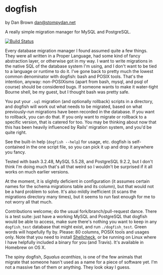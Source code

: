 # dogfish

by Dan Brown <dan@stompydan.net>

A really simple migration manager for MySQL and PostgreSQL.

[![Build Status](https://travis-ci.org/dwb/dogfish.svg?branch=master)](https://travis-ci.org/dwb/dogfish)

Every database migration manager I found assumed quite a few things. They were all written in a Proper Language, had some kind of fancy abstraction layer, or otherwise got in my way. I want to write migrations in the native SQL of the database system I'm using, and I don't want to be tied to a language or runtime to do it. I've gone back to pretty much the lowest common denominator with dogfish: bash and POSIX tools. That's the intention, anyway: non-POSIXisms (apart from bash, mysql, and psql of course) should be considered bugs. If someone wants to make it water-tight Bourne shell, be my guest, but I thought bash was pretty safe.

You put your `.sql` migration (and optionally rollback) scripts in a directory, and dogfish will work out what needs to be migrated, based on what previously-run migrations have been recorded in the database. If you want to rollback, you can do that. If you only want to migrate or rollback to a specific version, that is catered for too. You may be thinking about now that this has been heavily influenced by Rails' migration system, and you'd be quite right.

See the built-in help (`dogfish --help`) for usage, etc. dogfish is self-contained in the one script file, so you can pick it up and drop it anywhere you fancy.

Tested with bash 3.2.48, MySQL 5.5.28, and PostgreSQL 9.2.2, but I don't think I'm doing much that's all that weird so I wouldn't be surprised if it all works on much earlier versions.

At the moment, it is slightly deficient in configuration (it assumes certain names for the schema migrations table and its column), but that would not be a hard problem to solve. It's also mildly inefficient (it scans the migrations directory many times), but it seems to run fast enough for me to not worry all that much.

Contributions welcome; do the usual fork/branch/pull-request dance. There is a test suite: just have a working MySQL and PostgreSQL that dogfish would be able to access, make sure there's nothing you want to keep in any `dogfish_test` database that might exist, and run `./dogfish_test`. Green words will hopefully fly by. Please: 80 columns, POSIX tools and usages only. Note that you need to install [Shellcheck](http://shellcheck.net), or be running on Linux where I have helpfully included a binary for you (and Travis). It's available in Homebrew on OS X.

The spiny dogfish, _Squalus acanthias_, is one of the few animals that migrate
that someone hasn't used as a name for a piece of software yet. I'm not a
massive fan of them or anything. They look okay I guess.

